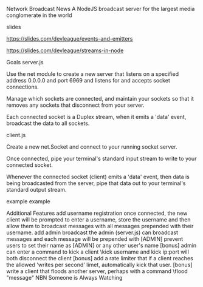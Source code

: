 Network Broadcast News
A NodeJS broadcast server for the largest media conglomerate in the world

slides

https://slides.com/devleague/events-and-emitters

https://slides.com/devleague/streams-in-node

Goals
server.js

Use the net module to create a new server that listens on a specified address 0.0.0.0 and port 6969 and listens for and accepts socket connections.

Manage which sockets are connected, and maintain your sockets so that it removes any sockets that disconnect from your server.

Each connected socket is a Duplex stream, when it emits a 'data' event, broadcast the data to all sockets.

client.js

Create a new net.Socket and connect to your running socket server.

Once connected, pipe your terminal's standard input stream to write to your connected socket.

Whenever the connected socket (client) emits a 'data' event, then data is being broadcasted from the server, pipe that data out to your terminal's standard output stream.

example
example

Additional Features
add username registration
once connected, the new client will be prompted to enter a username, store the username and then allow them to broadcast messages with all messages prepended with their username.
add admin broadcast
the admin (server.js) can broadcast messages and each message will be prepended with [ADMIN]
prevent users to set their name as [ADMIN] or any other user's name
[bonus] admin can enter a command to kick a client \kick username and kick ip:port will both disconnect the client
[bonus] add a rate limiter that if a client reaches the allowed 'writes per second' limet, automatically kick that user.
[bonus] write a client that floods another server, perhaps with a command \flood "message"
NBN Someone is Always Watching